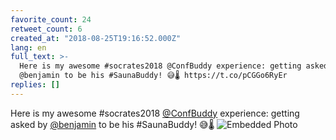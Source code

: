 ```yaml
---
favorite_count: 24
retweet_count: 6
created_at: "2018-08-25T19:16:52.000Z"
lang: en
full_text: >-
  Here is my awesome #socrates2018 @ConfBuddy experience: getting asked by
  @benjamin to be his #SaunaBuddy! 😅🌡️ https://t.co/pCGGo6RyEr
replies: []
---
```


Here is my awesome #socrates2018 [@ConfBuddy](https://twitter.com/ConfBuddy)
experience: getting asked by [@benjamin](https://twitter.com/benjamin) to be his
#SaunaBuddy! 😅🌡️
![Embedded Photo](https://twitter-media-coderbyheart.s3.eu-north-1.amazonaws.com/1033433042457710592-Dld93mdXoAESozc.jpg)
